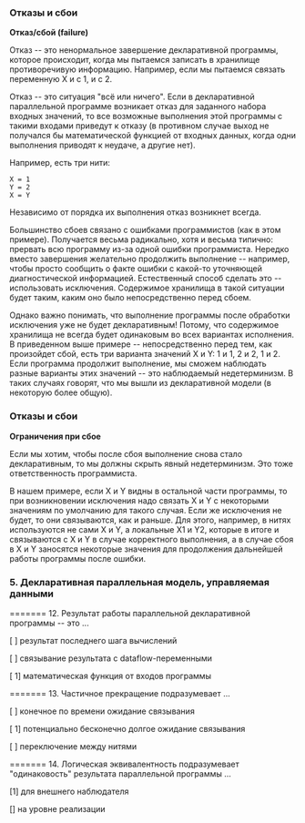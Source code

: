 ### Отказы и сбои

**Отказ/сбой (failure)**

Отказ -- это ненормальное завершение декларативной программы, которое происходит, когда мы пытаемся записать в хранилище противоречивую информацию. Например, если мы пытаемся связать переменную X и с 1, и с 2.

Отказ -- это ситуация "всё или ничего". Если в декларативной параллельной программе возникает отказ для заданного набора входных значений, то все возможные выполнения этой программы с такими входами приведут к отказу (в противном случае выход не получался бы математической функцией от входных данных, когда одни выполнения приводят к неудаче, а другие нет).

Например, есть три нити:

```
X = 1
Y = 2
X = Y
```

Независимо от порядка их выполнения отказ возникнет всегда.

Большинство сбоев связано с ошибками программистов (как в этом примере). Получается весьма радикально, хотя и весьма типично: прервать всю программу из-за одной ошибки программиста. Нередко вместо завершения желательно продолжить выполнение -- например, чтобы просто сообщить о факте ошибки с какой-то уточняющей диагностической информацией. Естественный способ сделать это -- использовать исключения. Содержимое хранилища в такой ситуации будет таким, каким оно было непосредственно перед сбоем.

Однако важно понимать, что выполнение программы после обработки исключения уже не будет декларативным! Потому, что содержимое хранилища не всегда будет одинаковым во всех вариантах исполнения. В приведенном выше примере -- непосредственно перед тем, как произойдет сбой, есть три варианта значений X и Y: 1 и 1, 2 и 2, 1 и 2. Если программа продолжит выполнение, мы сможем наблюдать разные варианты этих значений -- это наблюдаемый недетерминизм. В таких случаях говорят, что мы вышли из декларативной модели (в некоторую более общую).


### Отказы и сбои

**Ограничения при сбое**

Если мы хотим, чтобы после сбоя выполнение снова стало декларативным, то мы должны скрыть явный недетерминизм. Это тоже ответственность программиста.

В нашем примере, если X и Y видны в остальной части программы, то при возникновении исключения надо связать X и Y с некоторыми значениям по умолчанию для такого случая. Если же исключения не будет, то они связываются, как и раньше. Для этого, например, в нитях используются не сами X и Y, а локальные X1 и Y2, которые в итоге и связываются с X и Y в случае корректного выполнения, а в случае сбоя в X и Y заносятся некоторые значения для продолжения дальнейшей работы программы после ошибки.


### 5. Декларативная параллельная модель, управляемая данными

======= 12. Результат работы параллельной декларативной программы -- это ...

[ ] результат последнего шага вычислений

[ ] связывание результата с dataflow-переменными

[ 1] математическая функция от входов программы

======= 13. Частичное прекращение подразумевает ...

[ ] конечное по времени ожидание связывания

[ 1] потенциально бесконечно долгое ожидание связывания

[ ] переключение между нитями

======= 14. Логическая эквивалентность подразумевает "одинаковость" результата параллельной программы ...

[1] для внешнего наблюдателя

[] на уровне реализации

